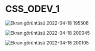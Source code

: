 # CSS_ODEV_1

![Ekran görüntüsü 2022-04-18 195506](https://user-images.githubusercontent.com/84620334/163843719-4c647f61-b36a-4109-84ba-f24c00a58c46.png)

![Ekran görüntüsü 2022-04-18 200045](https://user-images.githubusercontent.com/84620334/163844138-8a0bdaa6-8374-4b32-a55c-9a662a699e38.png)

![Ekran görüntüsü 2022-04-18 200105](https://user-images.githubusercontent.com/84620334/163844182-55f39a7e-e2a0-4012-886b-feec62211fc5.png)


